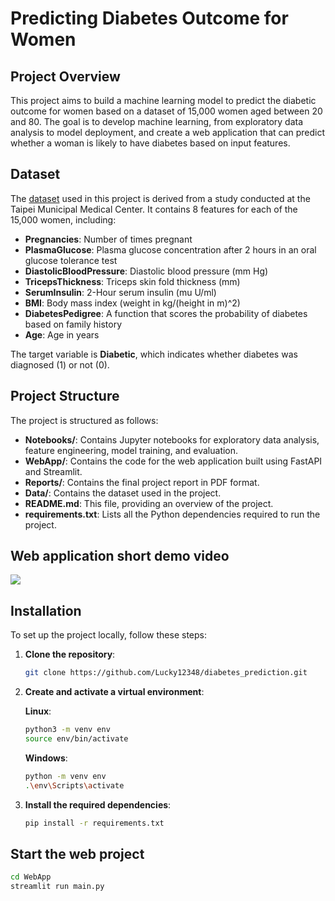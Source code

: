 # Predicting Diabetes Outcome for Women

## Project Overview

This project aims to build a machine learning model to predict the diabetic outcome for women based on a dataset of 15,000 women aged between 20 and 80. The goal is to develop machine learning, from exploratory data analysis to model deployment, and create a web application that can predict whether a woman is likely to have diabetes based on input features.

## Dataset

The [dataset]() used in this project is derived from a study conducted at the Taipei Municipal Medical Center. It contains 8 features for each of the 15,000 women, including:

- **Pregnancies**: Number of times pregnant
- **PlasmaGlucose**: Plasma glucose concentration after 2 hours in an oral glucose tolerance test
- **DiastolicBloodPressure**: Diastolic blood pressure (mm Hg)
- **TricepsThickness**: Triceps skin fold thickness (mm)
- **SerumInsulin**: 2-Hour serum insulin (mu U/ml)
- **BMI**: Body mass index (weight in kg/(height in m)^2)
- **DiabetesPedigree**: A function that scores the probability of diabetes based on family history
- **Age**: Age in years

The target variable is **Diabetic**, which indicates whether diabetes was diagnosed (1) or not (0).

## Project Structure

The project is structured as follows:

- **Notebooks/**: Contains Jupyter notebooks for exploratory data analysis, feature engineering, model training, and evaluation.
- **WebApp/**: Contains the code for the web application built using FastAPI and Streamlit.
- **Reports/**: Contains the final project report in PDF format.
- **Data/**: Contains the dataset used in the project.
- **README.md**: This file, providing an overview of the project.
- **requirements.txt**: Lists all the Python dependencies required to run the project.

## Web application short demo video

![](https://media.tenor.com/ZPHHiCRxrlsAAAAj/happy-happy-happy-cat.gif)


## Installation

To set up the project locally, follow these steps:

1. **Clone the repository**:
   ```bash
   git clone https://github.com/Lucky12348/diabetes_prediction.git
   ```
2. **Create and activate a virtual environment**:

   **Linux**:
   ```bash
   python3 -m venv env
   source env/bin/activate
   ```

   **Windows**:
   ```bash
   python -m venv env
   .\env\Scripts\activate
   ```

3. **Install the required dependencies**:
   ```bash
   pip install -r requirements.txt
   ```

## Start the web project
```bash
cd WebApp
streamlit run main.py
```